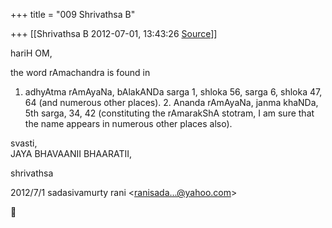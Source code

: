 +++
title = "009 Shrivathsa B"

+++
[[Shrivathsa B	2012-07-01, 13:43:26 [Source](https://groups.google.com/g/bvparishat/c/O2jJrd1FnC4)]]



hariH OM,  
  
 the word rAmachandra is found in  

1.  adhyAtma rAmAyaNa, bAlakANDa sarga 1, shloka 56, sarga 6, shloka 47,
    64 (and numerous other places). 2.  Ananda rAmAyaNa, janma khaNDa, 5th sarga, 34, 42 (constituting the
    rAmarakShA stotram, I am sure that the name appears in numerous
    other places also).  

svasti,  
 JAYA BHAVAANII BHAARATII,  

shrivathsa  
  
  

2012/7/1 sadasivamurty rani \<[ranisada...@yahoo.com]()\>



